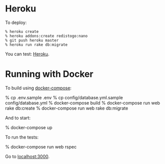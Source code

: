# Heroku

To deploy:

    % heroku create
    % heroku addons:create redistogo:nano
    % git push heroku master
    % heroku run rake db:migrate

You can test: [Heroku](http://protected-journey-74325.herokuapp.com).

# Running with Docker

To build using [docker-compose](https://docs.docker.com/compose/):

   % cp .env.sample .env
   % cp config/database.yml.sample config/database.yml
   % docker-compose build
   % docker-compose run web rake db:create
   % docker-compose run web rake db:migrate

And to start:

   % docker-compose up

To run the tests:

   % docker-compose run web rspec

Go to [localhost:3000](http://localhost:3000/).
